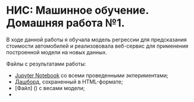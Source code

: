 # НИС: Машинное обучение. Домашняя работа №1.

В ходе данной работы я обучала модель регрессии для предсказания стоимости автомобилей и реализововала веб-сервис для применения построенной модели на новых данных. 

Файлы с результатами работы:
- [Jupyter Notebook](https://github.com/karinaaa-ed/ML_HW1_Base_Edigaryan/blob/main/%D0%95%D0%B4%D0%B8%D0%B3%D0%B0%D1%80%D1%8F%D0%BD__AI_HW1_Regression_with_inference_base_ipynb_.ipynb) со всеми проведенными экпериментами; 
- [Дашборд](https://github.com/karinaaa-ed/ML_HW1_Base_Edigaryan/blob/main/df_train_report.html), сохраненный в HTML-формате;
- [Файл] () с весами модели;
- 
